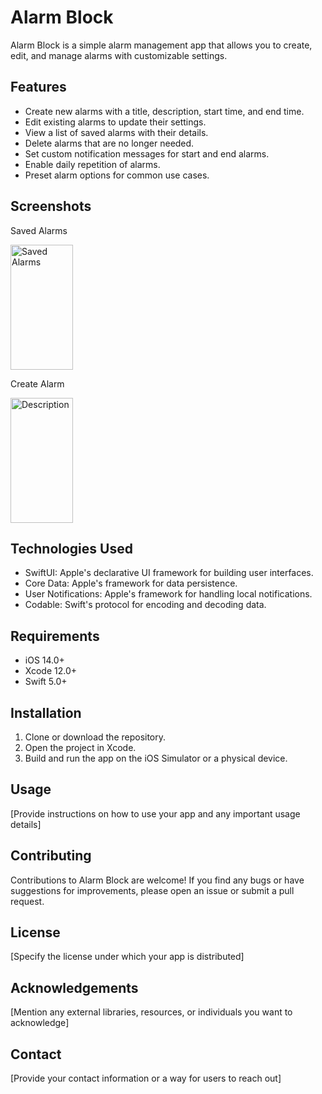 # Alarm Block

Alarm Block is a simple alarm management app that allows you to create, edit, and manage alarms with customizable settings.

## Features

- Create new alarms with a title, description, start time, and end time.
- Edit existing alarms to update their settings.
- View a list of saved alarms with their details.
- Delete alarms that are no longer needed.
- Set custom notification messages for start and end alarms.
- Enable daily repetition of alarms.
- Preset alarm options for common use cases.

## Screenshots
Saved Alarms                                  

<img src="https://i.imgur.com/vp89okF.png" alt="Saved Alarms" width="100" height="200">

Create Alarm

<img src="https://i.imgur.com/IFMvLJo.png" alt="Description" width="100" height="200">




## Technologies Used

- SwiftUI: Apple's declarative UI framework for building user interfaces.
- Core Data: Apple's framework for data persistence.
- User Notifications: Apple's framework for handling local notifications.
- Codable: Swift's protocol for encoding and decoding data.

## Requirements

- iOS 14.0+
- Xcode 12.0+
- Swift 5.0+

## Installation

1. Clone or download the repository.
2. Open the project in Xcode.
3. Build and run the app on the iOS Simulator or a physical device.

## Usage

[Provide instructions on how to use your app and any important usage details]

## Contributing

Contributions to Alarm Block are welcome! If you find any bugs or have suggestions for improvements, please open an issue or submit a pull request.

## License

[Specify the license under which your app is distributed]

## Acknowledgements

[Mention any external libraries, resources, or individuals you want to acknowledge]

## Contact

[Provide your contact information or a way for users to reach out]

